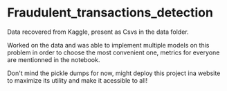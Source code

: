# Fraudulent_transactions_detection
Data recovered from Kaggle, present as Csvs in the data folder. 

Worked on the data and was able to implement multiple models on this problem in order to choose the most convenient one, metrics for everyone are mentionned in the notebook.

Don't mind the pickle dumps for now, might deploy this project ina  website to maximize its utility and make it acessible to all!
